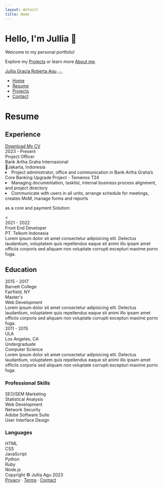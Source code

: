 ```yaml
---
layout: default
title: Home
---
```


# Hello, I'm Jullia 👋

Welcome to my personal portfolio!

Explore my [Projects](/projects/) or learn more [About me](/about/).


<!-- HTML section starts -->
<body class="d-flex flex-column h-100 bg-light">
        <main class="flex-shrink-0">
            <!-- Navigation-->
            <nav class="navbar navbar-expand-lg navbar-light bg-white py-3">
                <div class="container px-5">
                    <a class="navbar-brand" href="index.html"><span class="fw-bolder text-primary">Jullia Gracia Roberta Agu</span></a>
                    <button class="navbar-toggler" type="button" data-bs-toggle="collapse" data-bs-target="#navbarSupportedContent" aria-controls="navbarSupportedContent" aria-expanded="false" aria-label="Toggle navigation"><span class="navbar-toggler-icon"></span></button>
                    <div class="collapse navbar-collapse" id="navbarSupportedContent">
                        <ul class="navbar-nav ms-auto mb-2 mb-lg-0 small fw-bolder">
                            <li class="nav-item"><a class="nav-link" href="index.html">Home</a></li>
                            <li class="nav-item"><a class="nav-link" href="resume.html">Resume</a></li>
                            <li class="nav-item"><a class="nav-link" href="projects.html">Projects</a></li>
                            <li class="nav-item"><a class="nav-link" href="contact.html">Contact</a></li>
                        </ul>
                    </div>
                </div>
            </nav>
            <!-- Page Content-->
            <div class="container px-5 my-5">
                <div class="text-center mb-5">
                    <h1 class="display-5 fw-bolder mb-0"><span class="text-gradient d-inline">Resume</span></h1>
                </div>
                <div class="row gx-5 justify-content-center">
                    <div class="col-lg-11 col-xl-9 col-xxl-8">
                        <!-- Experience Section-->
                        <section>
                            <div class="d-flex align-items-center justify-content-between mb-4">
                                <h2 class="text-primary fw-bolder mb-0">Experience</h2>
                                <!-- Download CV button-->
                                <!-- Note: Set the link href target to a PDF file within your project-->
                                <a class="btn btn-primary px-4 py-3" href="https://drive.usercontent.google.com/u/0/uc?id=1CpYPatjJf1VkAnsq77_OhTG1qQkQBJ-2&export=download">
                                    <div class="d-inline-block bi bi-download me-2"></div>
                                    Download My CV
                                </a>
                            </div>
                            <!-- Experience Card 1-->
                            <div class="card shadow border-0 rounded-4 mb-5">
                                <div class="card-body p-5">
                                    <div class="row align-items-center gx-5">
                                        <div class="col text-center text-lg-start mb-4 mb-lg-0">
                                            <div class="bg-light p-4 rounded-4">
                                                <div class="text-primary fw-bolder mb-2">2023 - Present</div>
                                                <div class="small fw-bolder">Project Officer</div>
                                                <div class="small text-muted ">Bank Artha Graha Internasional</div>
                                                <div class="small text-muted">📍Jakarta, Indonesia</div>
                                            </div>
                                        </div>
                                        <div class="col-lg-8"><div>
                                            <li>
                                                Project administrator, office and communication in Bank Artha Graha’s Core Banking Upgrade Project - Temenos T24
                                            </li>
                                            <li>
                                                Managing documentation, tasklist, internal business process alignment, and project directory
                                            </li>
                                            <li>                                                
                                                Communicate with users in all units, arrange schedule for meetings, creates MoM, manage forms and reports
                                            </li>
                                            <p>
                                                as a core and payment Solution:
                                            </p>
                                            <
                                        </div></div>
                                    </div>
                                </div>
                            </div>
                            <!-- Experience Card 2-->
                            <div class="card shadow border-0 rounded-4 mb-5">
                                <div class="card-body p-5">
                                    <div class="row align-items-center gx-5">
                                        <div class="col text-center text-lg-start mb-4 mb-lg-0">
                                            <div class="bg-light p-4 rounded-4">
                                                <div class="text-primary fw-bolder mb-2">2021 - 2022</div>
                                                <div class="small fw-bolder">Front End Developer</div>
                                                <div class="small text-muted">PT. Telkom Indonesia</div>
                                            </div>
                                        </div>
                                        <div class="col-lg-8"><div>Lorem ipsum dolor sit amet consectetur adipisicing elit. Delectus laudantium, voluptatem quis repellendus eaque sit animi illo ipsam amet officiis corporis sed aliquam non voluptate corrupti excepturi maxime porro fuga.</div></div>
                                    </div>
                                </div>
                            </div>
                        </section>
                        <!-- Education Section-->
                        <section>
                            <h2 class="text-secondary fw-bolder mb-4">Education</h2>
                            <!-- Education Card 1-->
                            <div class="card shadow border-0 rounded-4 mb-5">
                                <div class="card-body p-5">
                                    <div class="row align-items-center gx-5">
                                        <div class="col text-center text-lg-start mb-4 mb-lg-0">
                                            <div class="bg-light p-4 rounded-4">
                                                <div class="text-secondary fw-bolder mb-2">2015 - 2017</div>
                                                <div class="mb-2">
                                                    <div class="small fw-bolder">Barnett College</div>
                                                    <div class="small text-muted">Fairfield, NY</div>
                                                </div>
                                                <div class="fst-italic">
                                                    <div class="small text-muted">Master's</div>
                                                    <div class="small text-muted">Web Development</div>
                                                </div>
                                            </div>
                                        </div>
                                        <div class="col-lg-8"><div>Lorem ipsum dolor sit amet consectetur adipisicing elit. Delectus laudantium, voluptatem quis repellendus eaque sit animi illo ipsam amet officiis corporis sed aliquam non voluptate corrupti excepturi maxime porro fuga.</div></div>
                                    </div>
                                </div>
                            </div>
                            <!-- Education Card 2-->
                            <div class="card shadow border-0 rounded-4 mb-5">
                                <div class="card-body p-5">
                                    <div class="row align-items-center gx-5">
                                        <div class="col text-center text-lg-start mb-4 mb-lg-0">
                                            <div class="bg-light p-4 rounded-4">
                                                <div class="text-secondary fw-bolder mb-2">2011 - 2015</div>
                                                <div class="mb-2">
                                                    <div class="small fw-bolder">ULA</div>
                                                    <div class="small text-muted">Los Angeles, CA</div>
                                                </div>
                                                <div class="fst-italic">
                                                    <div class="small text-muted">Undergraduate</div>
                                                    <div class="small text-muted">Computer Science</div>
                                                </div>
                                            </div>
                                        </div>
                                        <div class="col-lg-8"><div>Lorem ipsum dolor sit amet consectetur adipisicing elit. Delectus laudantium, voluptatem quis repellendus eaque sit animi illo ipsam amet officiis corporis sed aliquam non voluptate corrupti excepturi maxime porro fuga.</div></div>
                                    </div>
                                </div>
                            </div>
                        </section>
                        <!-- Divider-->
                        <div class="pb-5"></div>
                        <!-- Skills Section-->
                        <section>
                            <!-- Skillset Card-->
                            <div class="card shadow border-0 rounded-4 mb-5">
                                <div class="card-body p-5">
                                    <!-- Professional skills list-->
                                    <div class="mb-5">
                                        <div class="d-flex align-items-center mb-4">
                                            <div class="feature bg-primary bg-gradient-primary-to-secondary text-white rounded-3 me-3"><i class="bi bi-tools"></i></div>
                                            <h3 class="fw-bolder mb-0"><span class="text-gradient d-inline">Professional Skills</span></h3>
                                        </div>
                                        <div class="row row-cols-1 row-cols-md-3 mb-4">
                                            <div class="col mb-4 mb-md-0"><div class="d-flex align-items-center bg-light rounded-4 p-3 h-100">SEO/SEM Marketing</div></div>
                                            <div class="col mb-4 mb-md-0"><div class="d-flex align-items-center bg-light rounded-4 p-3 h-100">Statistical Analysis</div></div>
                                            <div class="col"><div class="d-flex align-items-center bg-light rounded-4 p-3 h-100">Web Development</div></div>
                                        </div>
                                        <div class="row row-cols-1 row-cols-md-3">
                                            <div class="col mb-4 mb-md-0"><div class="d-flex align-items-center bg-light rounded-4 p-3 h-100">Network Security</div></div>
                                            <div class="col mb-4 mb-md-0"><div class="d-flex align-items-center bg-light rounded-4 p-3 h-100">Adobe Software Suite</div></div>
                                            <div class="col"><div class="d-flex align-items-center bg-light rounded-4 p-3 h-100">User Interface Design</div></div>
                                        </div>
                                    </div>
                                    <!-- Languages list-->
                                    <div class="mb-0">
                                        <div class="d-flex align-items-center mb-4">
                                            <div class="feature bg-primary bg-gradient-primary-to-secondary text-white rounded-3 me-3"><i class="bi bi-code-slash"></i></div>
                                            <h3 class="fw-bolder mb-0"><span class="text-gradient d-inline">Languages</span></h3>
                                        </div>
                                        <div class="row row-cols-1 row-cols-md-3 mb-4">
                                            <div class="col mb-4 mb-md-0"><div class="d-flex align-items-center bg-light rounded-4 p-3 h-100">HTML</div></div>
                                            <div class="col mb-4 mb-md-0"><div class="d-flex align-items-center bg-light rounded-4 p-3 h-100">CSS</div></div>
                                            <div class="col"><div class="d-flex align-items-center bg-light rounded-4 p-3 h-100">JavaScript</div></div>
                                        </div>
                                        <div class="row row-cols-1 row-cols-md-3">
                                            <div class="col mb-4 mb-md-0"><div class="d-flex align-items-center bg-light rounded-4 p-3 h-100">Python</div></div>
                                            <div class="col mb-4 mb-md-0"><div class="d-flex align-items-center bg-light rounded-4 p-3 h-100">Ruby</div></div>
                                            <div class="col"><div class="d-flex align-items-center bg-light rounded-4 p-3 h-100">Node.js</div></div>
                                        </div>
                                    </div>
                                </div>
                            </div>
                        </section>
                    </div>
                </div>
            </div>
        </main>
        <!-- Footer-->
        <footer class="bg-white py-4 mt-auto">
            <div class="container px-5">
                <div class="row align-items-center justify-content-between flex-column flex-sm-row">
                    <div class="col-auto"><div class="small m-0">Copyright &copy; Jullia Agu 2023</div></div>
                    <div class="col-auto">
                        <a class="small" href="#!">Privacy</a>
                        <span class="mx-1">&middot;</span>
                        <a class="small" href="#!">Terms</a>
                        <span class="mx-1">&middot;</span>
                        <a class="small" href="#!">Contact</a>
                    </div>
                </div>
            </div>
        </footer>
        <!-- Bootstrap core JS-->
        <script src="https://cdn.jsdelivr.net/npm/bootstrap@5.2.3/dist/js/bootstrap.bundle.min.js"></script>
        <!-- Core theme JS-->
        <script src="js/scripts.js"></script>
</body>
